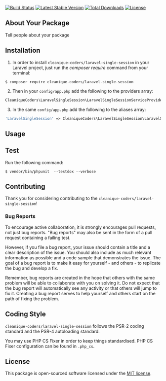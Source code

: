 
[![Build Status](https://travis-ci.org/cleanique-coders/laravel-single-session.svg?branch=master)](https://travis-ci.org/cleanique-coders/laravel-single-session) [![Latest Stable Version](https://poser.pugx.org/cleanique-coders/laravel-single-session/v/stable)](https://packagist.org/packages/cleanique-coders/laravel-single-session) [![Total Downloads](https://poser.pugx.org/cleanique-coders/laravel-single-session/downloads)](https://packagist.org/packages/cleanique-coders/laravel-single-session) [![License](https://poser.pugx.org/cleanique-coders/laravel-single-session/license)](https://packagist.org/packages/cleanique-coders/laravel-single-session)

## About Your Package

Tell people about your package

## Installation

1. In order to install `cleanique-coders/laravel-single-session` in your Laravel project, just run the *composer require* command from your terminal:

```
$ composer require cleanique-coders/laravel-single-session
```

2. Then in your `config/app.php` add the following to the providers array:

```php
CleaniqueCoders\LaravelSingleSession\LaravelSingleSessionServiceProvider::class,
```

3. In the same `config/app.php` add the following to the aliases array:

```php
'LaravelSingleSession' => CleaniqueCoders\LaravelSingleSession\LaravelSingleSessionFacade::class,
```

## Usage

## Test

Run the following command:

```
$ vendor/bin/phpunit  --testdox --verbose
```

## Contributing

Thank you for considering contributing to the `cleanique-coders/laravel-single-session`!

### Bug Reports

To encourage active collaboration, it is strongly encourages pull requests, not just bug reports. "Bug reports" may also be sent in the form of a pull request containing a failing test.

However, if you file a bug report, your issue should contain a title and a clear description of the issue. You should also include as much relevant information as possible and a code sample that demonstrates the issue. The goal of a bug report is to make it easy for yourself - and others - to replicate the bug and develop a fix.

Remember, bug reports are created in the hope that others with the same problem will be able to collaborate with you on solving it. Do not expect that the bug report will automatically see any activity or that others will jump to fix it. Creating a bug report serves to help yourself and others start on the path of fixing the problem.

## Coding Style

`cleanique-coders/laravel-single-session` follows the PSR-2 coding standard and the PSR-4 autoloading standard. 

You may use PHP CS Fixer in order to keep things standardised. PHP CS Fixer configuration can be found in `.php_cs`.

## License

This package is open-sourced software licensed under the [MIT license](http://opensource.org/licenses/MIT).